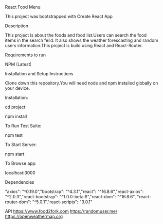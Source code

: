 
React Food Menu

This project was bootstrapped with Create React App

Description

This project is about the foods and food list.Users can search the food items in the search feild. It also shows the weather forescasting and random users information.This project is build using React and React-Router.

Requirements to run

NPM (Latest)

Installation and Setup Instructions

Clone down this repository.You will need node and npm installed globally on your device.

Installation:

cd project

npm install

To Run Test Suite:

npm test

To Start Server:

npm start

To Browse app:

localhost:3000

Dependencies

"axios": "^0.19.0","bootstrap": "^4.3.1","react": "^16.8.6","react-axios": "^2.0.3","react-bootstrap": "^1.0.0-beta.9","react-dom": "^16.8.6",
"react-router-dom": "^5.0.1","react-scripts": "3.0.1"


API 
https://www.food2fork.com
https://randomuser.me/
https://openweathermap.org








